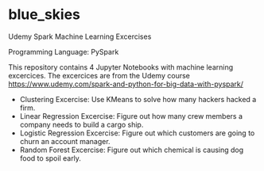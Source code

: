 # blue_skies
Udemy Spark Machine Learning Excercises

Programming Language: PySpark

This repository contains 4 Jupyter Notebooks with machine learning excercices. The excercices are from 
the Udemy course https://www.udemy.com/spark-and-python-for-big-data-with-pyspark/

* Clustering Excercise: Use KMeans to solve how many hackers hacked a firm.
* Linear Regression Excercise: Figure out how many crew members a company needs to build a cargo ship.
* Logistic Regression Excercise: Figure out which customers are going to churn an account manager.
* Random Forest Excercise: Figure out which chemical is causing dog food to spoil early.
